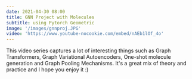 ```yaml
---
date: 2021-04-30 08:00
title: GNN Project with Molecules
subtitle: using Pytorch Geometric
image: '/images/gnnproj.JPG'
video: 'https://www.youtube-nocookie.com/embed/nAEb1lOf_4o'
---
```


This video series captures a lot of interesting things such as Graph Transformers, Graph Variational Autoencoders, One-shot molecule generation and Graph Pooling Mechanisms. 
It's a great mix of theory and practice and I hope you enjoy it :)